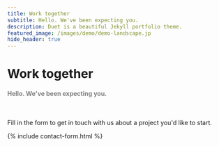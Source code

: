 ```yaml
---
title: Work together
subtitle: Hello. We've been expecting you.
description: Duet is a beautiful Jekyll portfolio theme.
featured_image: /images/demo/demo-landscape.jp
hide_header: true
---
```


<div class="wrap">
	<h1>Work together</h1>
	<h4 style="color: gray">Hello. We've been expecting you.</h4>
	<br>
	<p class="tagline">Fill in the form to get in touch with us about a project
	you'd like to start.</p>
</div>

{% include contact-form.html %}
